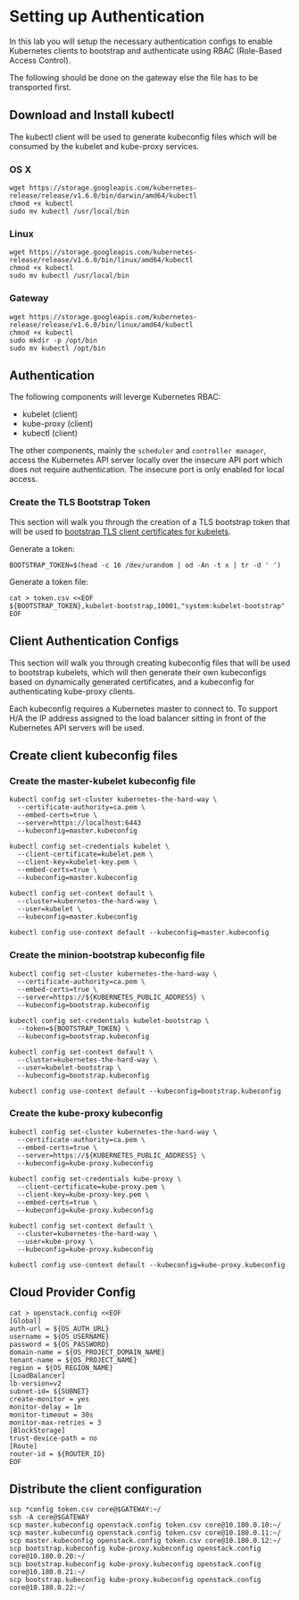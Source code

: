 # Setting up Authentication

In this lab you will setup the necessary authentication configs to enable Kubernetes clients to bootstrap and authenticate using RBAC (Role-Based Access Control).

The following should be done on the gateway else the file has to be transported first.

## Download and Install kubectl

The kubectl client will be used to generate kubeconfig files which will be consumed by the kubelet and kube-proxy services.

### OS X

```
wget https://storage.googleapis.com/kubernetes-release/release/v1.6.0/bin/darwin/amd64/kubectl
chmod +x kubectl
sudo mv kubectl /usr/local/bin
```

### Linux

```
wget https://storage.googleapis.com/kubernetes-release/release/v1.6.0/bin/linux/amd64/kubectl
chmod +x kubectl
sudo mv kubectl /usr/local/bin
```

### Gateway

```
wget https://storage.googleapis.com/kubernetes-release/release/v1.6.0/bin/linux/amd64/kubectl
chmod +x kubectl
sudo mkdir -p /opt/bin
sudo mv kubectl /opt/bin
```

## Authentication

The following components will leverge Kubernetes RBAC:

* kubelet (client)
* kube-proxy (client)
* kubectl (client)

The other components, mainly the `scheduler` and `controller manager`, access the Kubernetes API server locally over the insecure API port which does not require authentication. The insecure port is only enabled for local access.

### Create the TLS Bootstrap Token

This section will walk you through the creation of a TLS bootstrap token that will be used to [bootstrap TLS client certificates for kubelets](https://kubernetes.io/docs/admin/kubelet-tls-bootstrapping/). 

Generate a token:

```
BOOTSTRAP_TOKEN=$(head -c 16 /dev/urandom | od -An -t x | tr -d ' ')
```

Generate a token file:

```
cat > token.csv <<EOF
${BOOTSTRAP_TOKEN},kubelet-bootstrap,10001,"system:kubelet-bootstrap"
EOF
```

## Client Authentication Configs

This section will walk you through creating kubeconfig files that will be used to bootstrap kubelets, which will then generate their own kubeconfigs based on dynamically generated certificates, and a kubeconfig for authenticating kube-proxy clients.

Each kubeconfig requires a Kubernetes master to connect to. To support H/A the IP address assigned to the load balancer sitting in front of the Kubernetes API servers will be used.

## Create client kubeconfig files

### Create the master-kubelet kubeconfig file

```
kubectl config set-cluster kubernetes-the-hard-way \
  --certificate-authority=ca.pem \
  --embed-certs=true \
  --server=https://localhost:6443
  --kubeconfig=master.kubeconfig
```

```
kubectl config set-credentials kubelet \
  --client-certificate=kubelet.pem \
  --client-key=kubelet-key.pem \
  --embed-certs=true \
  --kubeconfig=master.kubeconfig
```

```
kubectl config set-context default \
  --cluster=kubernetes-the-hard-way \
  --user=kubelet \
  --kubeconfig=master.kubeconfig
```

```
kubectl config use-context default --kubeconfig=master.kubeconfig
```

### Create the minion-bootstrap kubeconfig file

```
kubectl config set-cluster kubernetes-the-hard-way \
  --certificate-authority=ca.pem \
  --embed-certs=true \
  --server=https://${KUBERNETES_PUBLIC_ADDRESS} \
  --kubeconfig=bootstrap.kubeconfig
```

```
kubectl config set-credentials kubelet-bootstrap \
  --token=${BOOTSTRAP_TOKEN} \
  --kubeconfig=bootstrap.kubeconfig
```

```
kubectl config set-context default \
  --cluster=kubernetes-the-hard-way \
  --user=kubelet-bootstrap \
  --kubeconfig=bootstrap.kubeconfig
```

```
kubectl config use-context default --kubeconfig=bootstrap.kubeconfig
```

### Create the kube-proxy kubeconfig


```
kubectl config set-cluster kubernetes-the-hard-way \
  --certificate-authority=ca.pem \
  --embed-certs=true \
  --server=https://${KUBERNETES_PUBLIC_ADDRESS} \
  --kubeconfig=kube-proxy.kubeconfig
```

```
kubectl config set-credentials kube-proxy \
  --client-certificate=kube-proxy.pem \
  --client-key=kube-proxy-key.pem \
  --embed-certs=true \
  --kubeconfig=kube-proxy.kubeconfig
```

```
kubectl config set-context default \
  --cluster=kubernetes-the-hard-way \
  --user=kube-proxy \
  --kubeconfig=kube-proxy.kubeconfig
```

```
kubectl config use-context default --kubeconfig=kube-proxy.kubeconfig
```

## Cloud Provider Config

```
cat > openstack.config <<EOF
[Global]
auth-url = ${OS_AUTH_URL} 
username = ${OS_USERNAME} 
password = ${OS_PASSWORD} 
domain-name = ${OS_PROJECT_DOMAIN_NAME}
tenant-name = ${OS_PROJECT_NAME} 
region = ${OS_REGION_NAME} 
[LoadBalancer]
lb-version=v2
subnet-id= ${SUBNET}
create-monitor = yes
monitor-delay = 1m
monitor-timeout = 30s
monitor-max-retries = 3
[BlockStorage]
trust-device-path = no
[Route]
router-id = ${ROUTER_ID}
EOF
```

## Distribute the client configuration 

```
scp *config token.csv core@$GATEWAY:~/
ssh -A core@$GATEWAY
scp master.kubeconfig openstack.config token.csv core@10.180.0.10:~/
scp master.kubeconfig openstack.config token.csv core@10.180.0.11:~/
scp master.kubeconfig openstack.config token.csv core@10.180.0.12:~/
scp bootstrap.kubeconfig kube-proxy.kubeconfig openstack.config core@10.180.0.20:~/
scp bootstrap.kubeconfig kube-proxy.kubeconfig openstack.config core@10.180.0.21:~/
scp bootstrap.kubeconfig kube-proxy.kubeconfig openstack.config core@10.180.0.22:~/
```
